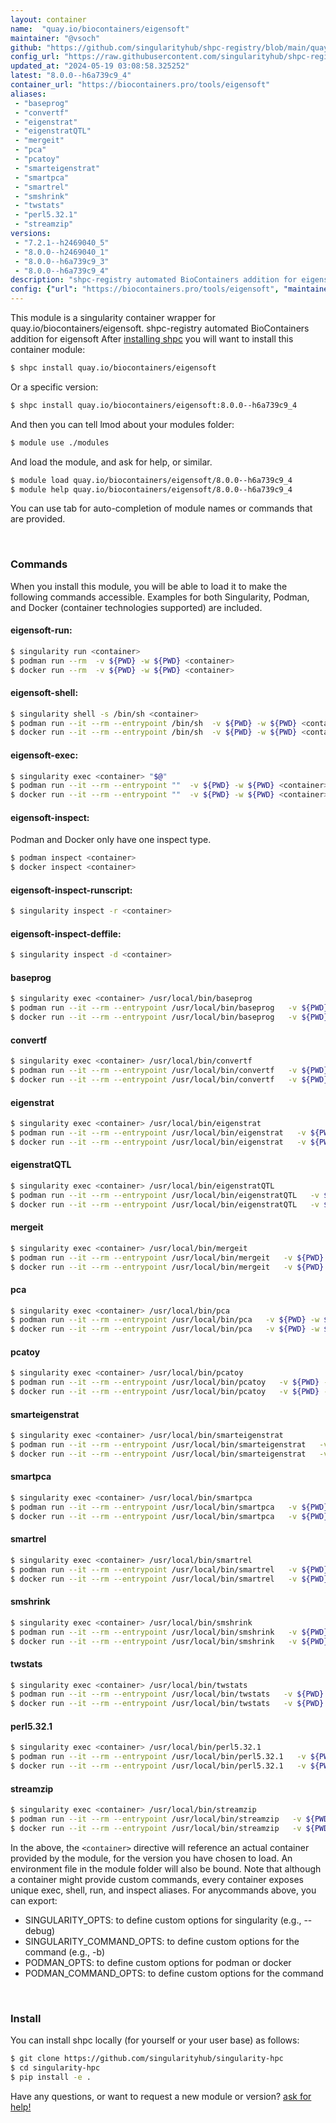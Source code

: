 ```yaml
---
layout: container
name:  "quay.io/biocontainers/eigensoft"
maintainer: "@vsoch"
github: "https://github.com/singularityhub/shpc-registry/blob/main/quay.io/biocontainers/eigensoft/container.yaml"
config_url: "https://raw.githubusercontent.com/singularityhub/shpc-registry/main/quay.io/biocontainers/eigensoft/container.yaml"
updated_at: "2024-05-19 03:08:58.325252"
latest: "8.0.0--h6a739c9_4"
container_url: "https://biocontainers.pro/tools/eigensoft"
aliases:
 - "baseprog"
 - "convertf"
 - "eigenstrat"
 - "eigenstratQTL"
 - "mergeit"
 - "pca"
 - "pcatoy"
 - "smarteigenstrat"
 - "smartpca"
 - "smartrel"
 - "smshrink"
 - "twstats"
 - "perl5.32.1"
 - "streamzip"
versions:
 - "7.2.1--h2469040_5"
 - "8.0.0--h2469040_1"
 - "8.0.0--h6a739c9_3"
 - "8.0.0--h6a739c9_4"
description: "shpc-registry automated BioContainers addition for eigensoft"
config: {"url": "https://biocontainers.pro/tools/eigensoft", "maintainer": "@vsoch", "description": "shpc-registry automated BioContainers addition for eigensoft", "latest": {"8.0.0--h6a739c9_4": "sha256:ee41b744392c271567f8fc308881ecd346d7efa1206d80624696973886fd543e"}, "tags": {"7.2.1--h2469040_5": "sha256:9456610b45716dfa6c5dfad81b4ae981dd0662bf7ae4c2b5317d42a28db4946e", "8.0.0--h2469040_1": "sha256:3b9a72b2081b685fbb21802396c9a08436b5c333c87b1010899828cb4c81d02a", "8.0.0--h6a739c9_3": "sha256:cf1b307bb5395b1f39317f3c8c177f96f6adbb38b6237de7acad090e7a3bc6ba", "8.0.0--h6a739c9_4": "sha256:ee41b744392c271567f8fc308881ecd346d7efa1206d80624696973886fd543e"}, "docker": "quay.io/biocontainers/eigensoft", "aliases": {"baseprog": "/usr/local/bin/baseprog", "convertf": "/usr/local/bin/convertf", "eigenstrat": "/usr/local/bin/eigenstrat", "eigenstratQTL": "/usr/local/bin/eigenstratQTL", "mergeit": "/usr/local/bin/mergeit", "pca": "/usr/local/bin/pca", "pcatoy": "/usr/local/bin/pcatoy", "smarteigenstrat": "/usr/local/bin/smarteigenstrat", "smartpca": "/usr/local/bin/smartpca", "smartrel": "/usr/local/bin/smartrel", "smshrink": "/usr/local/bin/smshrink", "twstats": "/usr/local/bin/twstats", "perl5.32.1": "/usr/local/bin/perl5.32.1", "streamzip": "/usr/local/bin/streamzip"}}
---
```


This module is a singularity container wrapper for quay.io/biocontainers/eigensoft.
shpc-registry automated BioContainers addition for eigensoft
After [installing shpc](#install) you will want to install this container module:


```bash
$ shpc install quay.io/biocontainers/eigensoft
```

Or a specific version:

```bash
$ shpc install quay.io/biocontainers/eigensoft:8.0.0--h6a739c9_4
```

And then you can tell lmod about your modules folder:

```bash
$ module use ./modules
```

And load the module, and ask for help, or similar.

```bash
$ module load quay.io/biocontainers/eigensoft/8.0.0--h6a739c9_4
$ module help quay.io/biocontainers/eigensoft/8.0.0--h6a739c9_4
```

You can use tab for auto-completion of module names or commands that are provided.

<br>

### Commands

When you install this module, you will be able to load it to make the following commands accessible.
Examples for both Singularity, Podman, and Docker (container technologies supported) are included.

#### eigensoft-run:

```bash
$ singularity run <container>
$ podman run --rm  -v ${PWD} -w ${PWD} <container>
$ docker run --rm  -v ${PWD} -w ${PWD} <container>
```

#### eigensoft-shell:

```bash
$ singularity shell -s /bin/sh <container>
$ podman run --it --rm --entrypoint /bin/sh  -v ${PWD} -w ${PWD} <container>
$ docker run --it --rm --entrypoint /bin/sh  -v ${PWD} -w ${PWD} <container>
```

#### eigensoft-exec:

```bash
$ singularity exec <container> "$@"
$ podman run --it --rm --entrypoint ""  -v ${PWD} -w ${PWD} <container> "$@"
$ docker run --it --rm --entrypoint ""  -v ${PWD} -w ${PWD} <container> "$@"
```

#### eigensoft-inspect:

Podman and Docker only have one inspect type.

```bash
$ podman inspect <container>
$ docker inspect <container>
```

#### eigensoft-inspect-runscript:

```bash
$ singularity inspect -r <container>
```

#### eigensoft-inspect-deffile:

```bash
$ singularity inspect -d <container>
```


#### baseprog

```bash
$ singularity exec <container> /usr/local/bin/baseprog
$ podman run --it --rm --entrypoint /usr/local/bin/baseprog   -v ${PWD} -w ${PWD} <container> -c " $@"
$ docker run --it --rm --entrypoint /usr/local/bin/baseprog   -v ${PWD} -w ${PWD} <container> -c " $@"
```


#### convertf

```bash
$ singularity exec <container> /usr/local/bin/convertf
$ podman run --it --rm --entrypoint /usr/local/bin/convertf   -v ${PWD} -w ${PWD} <container> -c " $@"
$ docker run --it --rm --entrypoint /usr/local/bin/convertf   -v ${PWD} -w ${PWD} <container> -c " $@"
```


#### eigenstrat

```bash
$ singularity exec <container> /usr/local/bin/eigenstrat
$ podman run --it --rm --entrypoint /usr/local/bin/eigenstrat   -v ${PWD} -w ${PWD} <container> -c " $@"
$ docker run --it --rm --entrypoint /usr/local/bin/eigenstrat   -v ${PWD} -w ${PWD} <container> -c " $@"
```


#### eigenstratQTL

```bash
$ singularity exec <container> /usr/local/bin/eigenstratQTL
$ podman run --it --rm --entrypoint /usr/local/bin/eigenstratQTL   -v ${PWD} -w ${PWD} <container> -c " $@"
$ docker run --it --rm --entrypoint /usr/local/bin/eigenstratQTL   -v ${PWD} -w ${PWD} <container> -c " $@"
```


#### mergeit

```bash
$ singularity exec <container> /usr/local/bin/mergeit
$ podman run --it --rm --entrypoint /usr/local/bin/mergeit   -v ${PWD} -w ${PWD} <container> -c " $@"
$ docker run --it --rm --entrypoint /usr/local/bin/mergeit   -v ${PWD} -w ${PWD} <container> -c " $@"
```


#### pca

```bash
$ singularity exec <container> /usr/local/bin/pca
$ podman run --it --rm --entrypoint /usr/local/bin/pca   -v ${PWD} -w ${PWD} <container> -c " $@"
$ docker run --it --rm --entrypoint /usr/local/bin/pca   -v ${PWD} -w ${PWD} <container> -c " $@"
```


#### pcatoy

```bash
$ singularity exec <container> /usr/local/bin/pcatoy
$ podman run --it --rm --entrypoint /usr/local/bin/pcatoy   -v ${PWD} -w ${PWD} <container> -c " $@"
$ docker run --it --rm --entrypoint /usr/local/bin/pcatoy   -v ${PWD} -w ${PWD} <container> -c " $@"
```


#### smarteigenstrat

```bash
$ singularity exec <container> /usr/local/bin/smarteigenstrat
$ podman run --it --rm --entrypoint /usr/local/bin/smarteigenstrat   -v ${PWD} -w ${PWD} <container> -c " $@"
$ docker run --it --rm --entrypoint /usr/local/bin/smarteigenstrat   -v ${PWD} -w ${PWD} <container> -c " $@"
```


#### smartpca

```bash
$ singularity exec <container> /usr/local/bin/smartpca
$ podman run --it --rm --entrypoint /usr/local/bin/smartpca   -v ${PWD} -w ${PWD} <container> -c " $@"
$ docker run --it --rm --entrypoint /usr/local/bin/smartpca   -v ${PWD} -w ${PWD} <container> -c " $@"
```


#### smartrel

```bash
$ singularity exec <container> /usr/local/bin/smartrel
$ podman run --it --rm --entrypoint /usr/local/bin/smartrel   -v ${PWD} -w ${PWD} <container> -c " $@"
$ docker run --it --rm --entrypoint /usr/local/bin/smartrel   -v ${PWD} -w ${PWD} <container> -c " $@"
```


#### smshrink

```bash
$ singularity exec <container> /usr/local/bin/smshrink
$ podman run --it --rm --entrypoint /usr/local/bin/smshrink   -v ${PWD} -w ${PWD} <container> -c " $@"
$ docker run --it --rm --entrypoint /usr/local/bin/smshrink   -v ${PWD} -w ${PWD} <container> -c " $@"
```


#### twstats

```bash
$ singularity exec <container> /usr/local/bin/twstats
$ podman run --it --rm --entrypoint /usr/local/bin/twstats   -v ${PWD} -w ${PWD} <container> -c " $@"
$ docker run --it --rm --entrypoint /usr/local/bin/twstats   -v ${PWD} -w ${PWD} <container> -c " $@"
```


#### perl5.32.1

```bash
$ singularity exec <container> /usr/local/bin/perl5.32.1
$ podman run --it --rm --entrypoint /usr/local/bin/perl5.32.1   -v ${PWD} -w ${PWD} <container> -c " $@"
$ docker run --it --rm --entrypoint /usr/local/bin/perl5.32.1   -v ${PWD} -w ${PWD} <container> -c " $@"
```


#### streamzip

```bash
$ singularity exec <container> /usr/local/bin/streamzip
$ podman run --it --rm --entrypoint /usr/local/bin/streamzip   -v ${PWD} -w ${PWD} <container> -c " $@"
$ docker run --it --rm --entrypoint /usr/local/bin/streamzip   -v ${PWD} -w ${PWD} <container> -c " $@"
```



In the above, the `<container>` directive will reference an actual container provided
by the module, for the version you have chosen to load. An environment file in the
module folder will also be bound. Note that although a container
might provide custom commands, every container exposes unique exec, shell, run, and
inspect aliases. For anycommands above, you can export:

 - SINGULARITY_OPTS: to define custom options for singularity (e.g., --debug)
 - SINGULARITY_COMMAND_OPTS: to define custom options for the command (e.g., -b)
 - PODMAN_OPTS: to define custom options for podman or docker
 - PODMAN_COMMAND_OPTS: to define custom options for the command

<br>

### Install

You can install shpc locally (for yourself or your user base) as follows:

```bash
$ git clone https://github.com/singularityhub/singularity-hpc
$ cd singularity-hpc
$ pip install -e .
```

Have any questions, or want to request a new module or version? [ask for help!](https://github.com/singularityhub/singularity-hpc/issues)